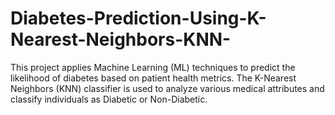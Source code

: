 # Diabetes-Prediction-Using-K-Nearest-Neighbors-KNN-
This project applies Machine Learning (ML) techniques to predict the likelihood of diabetes based on patient health metrics. The K-Nearest Neighbors (KNN) classifier is used to analyze various medical attributes and classify individuals as Diabetic or Non-Diabetic.
